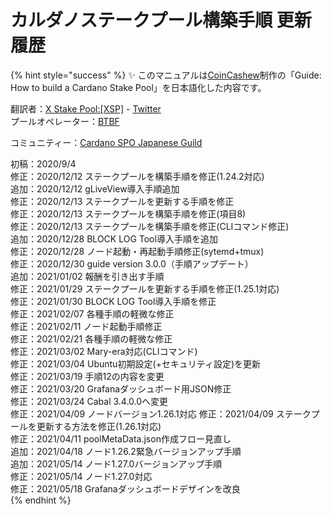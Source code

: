 # カルダノステークプール構築手順 更新履歴

{% hint style="success" %}
✨ このマニュアルは[CoinCashew](https://www.coincashew.com/coins/overview-ada/guide-how-to-build-a-haskell-stakepool-node)制作の「Guide: How to build a Cardano Stake Pool」を日本語化した内容です。

翻訳者：[X Stake Pool:[XSP]](https://xstakepool.com/)  - [Twitter](https://twitter.com/X_StakePool_XSP)  
プールオペレーター：[BTBF](https://twitter.com/btbfpark)  
  
コミュニティー：[Cardano SPO Japanese Guild](https://discord.gg/U3gU54c)  

初稿：2020/9/4  
修正：2020/12/12 ステークプールを構築手順を修正(1.24.2対応)  
追加：2020/12/12 gLiveView導入手順追加  
修正：2020/12/13 ステークプールを更新する手順を修正  
修正：2020/12/13 ステークプールを構築手順を修正(項目8)  
修正：2020/12/13 ステークプールを構築手順を修正(CLIコマンド修正)  
追加：2020/12/28 BLOCK LOG Tool導入手順を追加  
修正：2020/12/28 ノード起動・再起動手順修正(sytemd+tmux)   
修正：2020/12/30 guide version 3.0.0（手順アップデート）  
追加：2021/01/02 報酬を引き出す手順  
修正：2021/01/29 ステークプールを更新する手順を修正(1.25.1対応)  
修正：2021/01/30 BLOCK LOG Tool導入手順を修正  
修正：2021/02/07 各種手順の軽微な修正  
修正：2021/02/11 ノード起動手順修正  
修正：2021/02/21 各種手順の軽微な修正  
修正：2021/03/02 Mary-era対応(CLIコマンド)  
修正：2021/03/04 Ubuntu初期設定(+セキュリティ設定)を更新  
修正：2021/03/19 手順12の内容を変更  
修正：2021/03/20 Grafanaダッシュボード用JSON修正  
修正：2021/03/24 Cabal 3.4.0.0へ変更  
修正：2021/04/09 ノードバージョン1.26.1対応
修正：2021/04/09 ステークプールを更新する方法を修正(1.26.1対応)  
修正：2021/04/11 poolMetaData.json作成フロー見直し  
追加：2021/04/18 ノード1.26.2緊急バージョンアップ手順  
追加：2021/05/14 ノード1.27.0バージョンアップ手順  
修正：2021/05/14 ノード1.27.0対応   
修正：2021/05/18 Grafanaダッシュボードデザインを改良  
{% endhint %}

